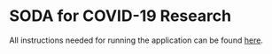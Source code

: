# SODA for COVID-19 Research

All instructions needed for running the application can be found [here](https://soda-for-covid-19-research-docs.vercel.app/docs/developer-documentation/project-setup).
